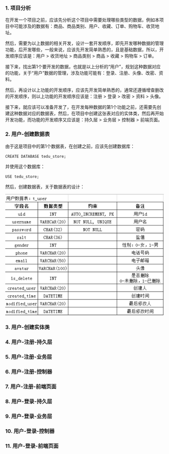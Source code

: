 ### 1. 项目分析

在开发一个项目之前，应该先分析这个项目中需要处理哪些类型的数据，例如本项目中可能涉及的数据有：商品、商品类别、用户、收藏、订单、购物车、收货地址。

然后，需要为以上数据的相关开发，设计一套开发顺序，即先开发哪种数据的管理功能，后开发哪些，一般来说，应该先开发简单熟悉的，且是基础数据，所以，开发顺序应该是：用户 > 收货地址 > 商品类别 > 商品 > 收藏 > 购物车 > 订单。

接下来，找出第1个要开发的数据，也就是以上分析的“用户”，规划这种数据对应的功能，关于“用户”数据的管理，涉及功能可能有：登录、注册、头像、改密、资料。

然后，再设计以上功能的开发顺序，应该先开发简单熟悉的，通常还遵循增查删改的开发顺序，则以上功能的开发顺序应该是：注册 > 登录 > 改密 > 资料 > 头像。

接下来，就应该可以准备开发了，在开发每种数据的第1个功能之前，还需要先创建这种数据对应的数据表，然后，在项目中创建这张表对应的实体类，然后再开始开发功能，而功能的开发顺序又应该是：持久层 > 业务层 > 控制器 > 前端页面。

### 2. 用户-创建数据表

由于这是项目中的第1个数据表，在创建之前，应该先创建数据库：

	CREATE DATABASE tedu_store;

并使用这个数据库：

	USE tedu_store;

然后，创建数据表，关于数据表的设计：

![](01.png)

### 3. 用户-创建实体类

### 4. 用户-注册-持久层

### 5. 用户-注册-业务层

### 6. 用户-注册-控制器

### 7. 用户-注册-前端页面

### 8. 用户-登录-持久层

### 9. 用户-登录-业务层

### 10. 用户-登录-控制器

### 11. 用户-登录-前端页面

